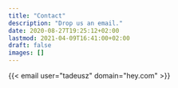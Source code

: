 ```yaml
---
title: "Contact"
description: "Drop us an email."
date: 2020-08-27T19:25:12+02:00
lastmod: 2021-04-09T16:41:00+02:00
draft: false
images: []
---
```


{{< email user="tadeusz" domain="hey.com" >}}
